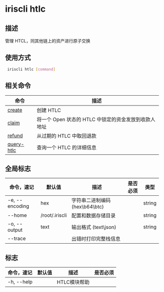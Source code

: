 # iriscli htlc

## 描述

管理 HTCL，同其他链上的资产进行原子交换

## 使用方式

```bash
 iriscli htlc [command]
```

## 相关命令

| 命令                         | 描述                                           |
| --------------------------- | --------------------------------------------- |
| [create](create.md)         | 创建 HTLC                                      |
| [claim](claim.md)           | 将一个 Open 状态的 HTLC 中锁定的资金发放到收款人地址 |
| [refund](refund.md)         | 从过期的 HTLC 中取回退款                         |
| [query-htlc](query-htlc.md) | 查询一个 HTLC 的详细信息                         |

## 全局标志

| 命令，速记       | 默认值          | 描述                         | 是否必须 | 类型   |
| -------------- | -------------- | --------------------------- | ------ | ------ |
| -e, --encoding | hex            | 字符串二进制编码 (hex\b64\btc) |        | string |
| --home         | /root/.iriscli | 配置和数据存储目录             |        | string |
| -o, --output   | text           | 输出格式 (text\json)         |        | string |
| --trace        |                | 出错时打印完整栈信息           |        |        |

## 标志

| 命令，速记   | 默认值  | 描述        | 是否必须 |
| ---------- | ------ | ----------- | ------ |
| -h, --help |        | HTLC模块帮助 |        |
